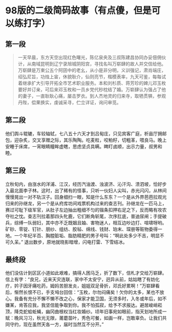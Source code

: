# 98版的二级简码故事（有点傻，但是可以练打字）
## 第一段
> 一天早晨，东方天空出现红色曙光，陈亿泉央及三叔陈建昌协同办妥佃佣伙计，从南域昆明到辽宁录旭城阴阳宫，寻找名叫万崭肆的故人并交信给他。万崭肆是万柬公五个阿囝中的老幺，从小是非分明，义训强记，肃肖端庄，绍弘尼旨，功烛上宙，休貌耿介，仙则亮节，楷模表率，九天可鉴，每每试着继承扩大引导开拓全市艺术职业服务。本和刘杉质、蒋芳珍的婢儿邓玉枚要好并订亲，可后来邓玉枚和一员乡党代秒枕结了婚。万崭肆认为强占了他的妻子，一直耿耿心痛，屡击罗衣。到人杰地灵的归来寺，取牺贯犋，参观丹陛，偿果换实，虔诚采寻，伫立详证，询问审觅。
## 第二段
他们舆斗辊辘，车较轴轼，七八五十六天才到吕甸庄，只见宾客广庭，析亩厅拥邮包，迎杂炙，交叉享赠之际，其乐陶陶。吃麦粒，咬粕籽，切粗革，喂良马。晚上安睡于床席，一宵眼睛瞳眸虚瞎，思虑坚贞具瞒。睥盯卤顺，出示力量，叔男和睦。
## 第三段
立秋旬内，由涨水的洋浦、江汉，经历汽油渡、浊波济、沁汗沟、溃泗坡，恰好步入最北面李子林。这时，出了稀有的怪事，只听一伙妇人尖叫，赤光闪闪，从林间慢慢晃出一对不轨汉子。回身细扫一眼，知是什么东东？一个是从外界芭芭拉观光归来的孙继龙，另一个是从府库坊间戏票机构过来的查志刊。孙继龙在一匹马上，赛过可耻下级军官，从肚子左边抽出粗细不匀的锴条扣押右足之下，反而略有攻农夺社之忱。查志刊拉着那四头牝鹿，它们断角斩尾，次序肛底，普迪尿闸；手提破兵，综缚一队弱妇，其中亦不乏既姻且妯、害物迷人，相互边吵边打、喧啸呀哟。矿砂、零锭、钉针、朋纱、组纺、胶毡、绵线、钱财、珀末、琛册等赃物委得一地。一个年纪半百、胸膛脏垢、脂肪精肥的男子号叫：“啊此处多少不吉，明显不可久呆。” 退出数步，原地就晓影暗增，闪电打雷、下雪结冰。
## 最终段
他们没估计到区区小道如此艰难，搞得人困马乏，折了数下，信札才交给万崭肆。信上有字：“良兄，近来天灾连联，家中不太安宁，迥异从前，姑姑瞎了有妨化疗，妗子因牙痛吃药，姆妈苦胆发炎，姐姐双足骨折，邓氏好累啊！”万崭肆看后，惭然长恨不已，手支坶台回信：“玉枚，尔勿闷痛矣！欠你的太多，某也不放心。我备有充分不懈不懒不改之心，保家才能卫国，无须多时，入冬或年后，如不嫌某，肯答应我，我坚信能争取到你。我不怕孤寂，给予不求报达。避居峻峭崧顶，降克蛇蛤蚯蝇，幽冈曲根权当红妆婚纱。顷年旧事宛如眼前，指天划地所成一赋：晚风习习，秋光无限，莆蘑苗叶，秀色可餐，如画一样，岂敢辜负。让我们共同守约，现在虽然天各一方，届时当然互不分开。”
